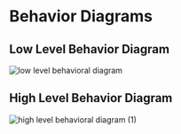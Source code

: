 # Behavior Diagrams

## Low Level Behavior Diagram

![low level behavioral diagram](https://user-images.githubusercontent.com/91746229/161326744-098e691e-31af-49ce-8bb5-83a897ac4e5e.png)

## High Level Behavior Diagram

![high level behavioral diagram (1)](https://user-images.githubusercontent.com/91746229/161328491-bfe56d5e-c091-4fcb-9382-2d8d91857aa8.png)
